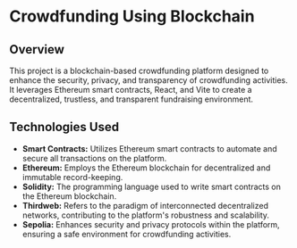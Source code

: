 # Crowdfunding Using Blockchain

## Overview
This project is a blockchain-based crowdfunding platform designed to enhance the security, privacy, and transparency of crowdfunding activities. It leverages Ethereum smart contracts, React, and Vite to create a decentralized, trustless, and transparent fundraising environment.

## Technologies Used
- **Smart Contracts:** Utilizes Ethereum smart contracts to automate and secure all transactions on the platform.
- **Ethereum:** Employs the Ethereum blockchain for decentralized and immutable record-keeping.
- **Solidity:** The programming language used to write smart contracts on the Ethereum blockchain.
- **Thirdweb:** Refers to the paradigm of interconnected decentralized networks, contributing to the platform's robustness and scalability.
- **Sepolia:** Enhances security and privacy protocols within the platform, ensuring a safe environment for crowdfunding activities.

